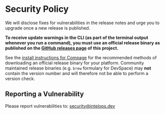# Security Policy
We will disclose fixes for vulnerabilities in the release notes and urge you to upgrade once a new release is published.

**To receive update warnings in the CLI (as part of the terminal output whenever you run a command), you must use an official release binary as published on the [GitHub releases page](https://github.com/kube-tarian/compage/core/releases) of this project.**

See the [install instructions for Compage](https://www.core.com/docs/getting-started/setup) for the recommended methods of downloading an official release binary for your platform. Community maintained release binaries (e.g. `brew` formulary for DevSpace) may **not** contain the version number and will therefore not be able to perform a version check.


## Reporting a Vulnerability
Please report vulnerabilities to: [security@intelops.dev](mailto:security@intelops.dev)
